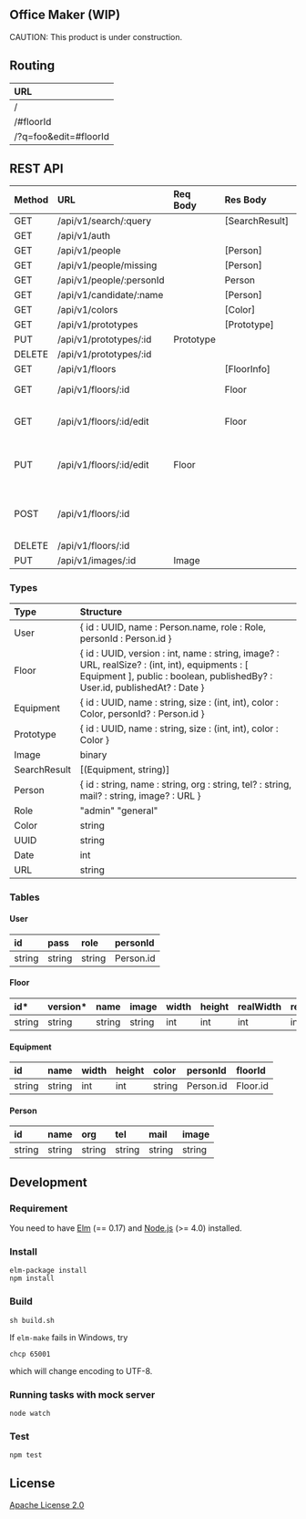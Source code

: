 Office Maker (WIP)
----

CAUTION: This product is under construction.

## Routing

|URL|
|:--|
|/|
|/#floorId|
|/?q=foo&edit=#floorId|

## REST API

|Method|URL|Req Body|Res Body|Description|Guest|General|Admin|
|:--|:--|:--|:--|:--|:--|:--|:--|
|GET| /api/v1/search/:query||[SearchResult]||✓|✓|✓|
|GET| /api/v1/auth||||✓|✓|✓|
|GET| /api/v1/people||[Person]||✓|✓|✓|
|GET| /api/v1/people/missing||[Person]||✓|✓|✓|
|GET| /api/v1/people/:personId||Person||✓|✓|✓|
|GET| /api/v1/candidate/:name||[Person]||✓|✓|✓|
|GET| /api/v1/colors||[Color]||✓|✓|✓|
|GET| /api/v1/prototypes||[Prototype]||✓|✓|✓|
|PUT| /api/v1/prototypes/:id|Prototype|||||✓|
|DELETE| /api/v1/prototypes/:id||||||✓|
|GET| /api/v1/floors||[FloorInfo]||✓|✓|✓|
|GET| /api/v1/floors/:id||Floor|fetch latest version|✓|✓|✓|
|GET| /api/v1/floors/:id/edit||Floor|fetch latest unpublished version||✓|✓|
|PUT| /api/v1/floors/:id/edit|Floor||update latest unpublished version||✓|✓|
|POST| /api/v1/floors/:id|||publish latest unpublished version|||✓|
|DELETE| /api/v1/floors/:id||||||✓|
|PUT| /api/v1/images/:id|Image|||||✓|

<!-- 
|GET| /api/v1/floors/:id/versions||||✓|✓|✓|
|GET| /api/v1/floors/:id/version/:version||||✓|✓|✓| 
-->

### Types
|Type|Structure|
|:--|:--|
|User| { id : UUID, name : Person.name, role : Role, personId : Person.id } |
|Floor| { id : UUID, version : int, name : string, image? : URL, realSize? : (int, int), equipments : [ Equipment ], public : boolean, publishedBy? : User.id, publishedAt? : Date } |
|Equipment| { id : UUID, name : string, size : (int, int), color : Color, personId? : Person.id } |
|Prototype| { id : UUID, name : string, size : (int, int), color : Color } |
|Image| binary |
|SearchResult| [(Equipment, string)] |
|Person| { id : string, name : string, org : string, tel? : string, mail? : string, image? : URL } |
|Role| "admin" "general" |
|Color| string |
|UUID| string |
|Date| int |
|URL| string |

### Tables

#### User
|id|pass|role|personId|
|:--|:--|:--|:--|
|string|string|string|Person.id|

#### Floor
|id*|version*|name|image|width|height|realWidth|realHeight|public|updateBy|updateAt|
|:--|:--|:--|:--|:--|:--|:--|:--|:--|:--|:--|
|string|string|string|string|int|int|int|int|bool|User.id|bigint|

#### Equipment
|id|name|width|height|color|personId|floorId|
|:--|:--|:--|:--|:--|:--|:--|
|string|string|int|int|string|Person.id|Floor.id|

#### Person
|id|name|org|tel|mail|image|
|:--|:--|:--|:--|:--|:--|
|string|string|string|string|string|string|

## Development

### Requirement

You need to have [Elm](http://elm-lang.org/) (== 0.17) and [Node.js](https://nodejs.org/) (>= 4.0) installed.

### Install

```
elm-package install
npm install
```

### Build

```
sh build.sh
```

If `elm-make` fails in Windows, try
```
chcp 65001
```
which will change encoding to UTF-8.

### Running tasks with mock server

```
node watch
```

### Test

```
npm test
```

## License

[Apache License 2.0](LICENSE)
